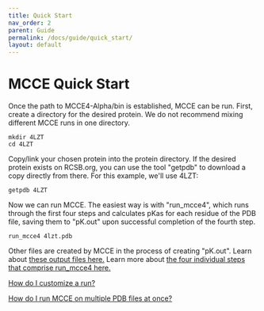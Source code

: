 ```yaml
---
title: Quick Start
nav_order: 2
parent: Guide
permalink: /docs/guide/quick_start/
layout: default
---
```

# MCCE Quick Start

Once the path to MCCE4-Alpha/bin is established, MCCE can be run. First, create a directory for the desired protein. We do not recommend mixing different MCCE runs in one directory.

```
mkdir 4LZT
cd 4LZT
```

Copy/link your chosen protein into the protein directory. If the desired protein exists on RCSB.org, you can use the tool "getpdb" to download a copy directly from there. For this example, we'll use 4LZT:

```
getpdb 4LZT
```

Now we can run MCCE. The easiest way is with "run_mcce4", which runs through the first four steps and calculates pKas for each residue of the PDB file, saving them to "pK.out" upon successful completion of the fourth step.

```
run_mcce4 4lzt.pdb
```

Other files are created by MCCE in the process of creating "pK.out". Learn about [these output files here.](https://mccewiki.levich.net/books/results/page/mcce-output-files) Learn more about [the four individual steps that comprise run_mcce4 here.](https://mccewiki.levich.net/books/mcce-tutorial-4lzt/page/calculate-pkas-of-lysozyme-mcce-steps-1-4)

[How do I customize a run?](https://mccewiki.levich.net/books/p-batch-tutorial/page/custom-mcce-runs-and-submit-shell)

[How do I run MCCE on multiple PDB files at once?](https://mccewiki.levich.net/books/p-batch-tutorial/page/how-do-i-run-multiple-proteins-at-once-p-batch-and-pro-batch)
